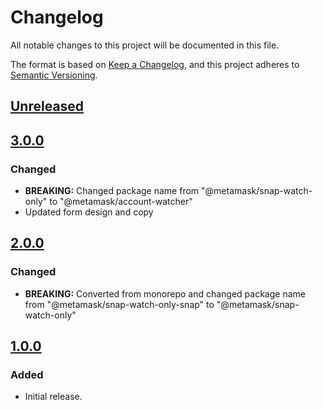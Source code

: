 # Changelog

All notable changes to this project will be documented in this file.

The format is based on [Keep a Changelog](https://keepachangelog.com/en/1.0.0/),
and this project adheres to [Semantic Versioning](https://semver.org/spec/v2.0.0.html).

## [Unreleased]

## [3.0.0]

### Changed

- **BREAKING:** Changed package name from "@metamask/snap-watch-only" to "@metamask/account-watcher"
- Updated form design and copy

## [2.0.0]

### Changed

- **BREAKING:** Converted from monorepo and changed package name from "@metamask/snap-watch-only-snap" to "@metamask/snap-watch-only"

## [1.0.0]

### Added

- Initial release.

[Unreleased]: git+https://github.com/metamask/snap-watch-only/compare/v3.0.0...HEAD
[3.0.0]: git+https://github.com/metamask/snap-watch-only/compare/v2.0.0...v3.0.0
[2.0.0]: git+https://github.com/metamask/snap-watch-only/compare/v1.0.0...v2.0.0
[1.0.0]: git+https://github.com/metamask/snap-watch-only/releases/tag/v1.0.0
